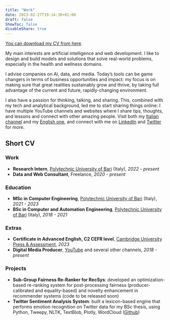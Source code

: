 ```yaml
---
title: "Work"
date: 2023-02-27T19:14:38+01:00
draft: false
ShowToc: false
disableShare: true
---
```


[You can download my CV from here](/Vittorio_Faraco_CV.pdf).

My main interests are artificial intelligence and web development. I like to design and build models and solutions that solve real-world problems, especially in the health and wellness domains.

I advise companies on AI, data, and media. Today’s tools can be game changers in terms of business opportunities and impact: my focus is on making sure that great realities sustainably grow and thrive, by taking full advantage of the current and future, rapidly-changing environment.

I also have a passion for thinking, talking, and sharing. This, combined with my tech and analytical background, led me to start sharing things online: I have multiple YouTube channels and websites where I share tips, thoughts, and lessons and connect with other amazing people. Visit both my [Italian channel](https://youtube.com/@VittorioFaraco) and my [English one](https://youtube.com/@VittorioFaraco2), and connect with me on [LinkedIn](https://linkedin.com/in/vittoriofaraco) and [Twitter](https://twitter.com/vittoriofaraco) for more.

## Short CV

### Work

- **Research Intern**, [Polytechnic University of Bari](https://www.poliba.it) (Italy), *2022 - present*
- **Data and Web Consultant**, Freelance, *2020 - present*

### Education

- **MSc in Computer Engineering**, [Polytechnic University of Bari](https://www.poliba.it) (Italy), *2021 - 2023*
- **BSc in Computer and Automation Engineering**, [Polytechnic University of Bari](https://www.poliba.it) (Italy), *2018 - 2021*

### Extras

- **Certificate in Advanced English, C2 CEFR level**, [Cambridge University Press & Assessment](https://www.cambridge.org/), *2023*
- **Digital Media Producer**, [YouTube](https://youtube.com/@VittorioFaraco2) and several other channels, *2018 - present*

### Projects

- **Sub-Group Fairness Re-Ranker for RecSys**: developed an optimization-based re-ranking system for post-processing fairness (producer-calibrated and equality-based) and novelty enhancement in recommender systems (code to be released soon)
- **Twitter Sentiment Analysis System**: built a lexicon-based engine that performs emotion recognition on Twitter data for my BSc thesis, using Python, Tweepy, NLTK, TextBlob, Plotly, WordCloud ([Github](https://github.com/vtfrc/twitter-sentiment-analysis))
